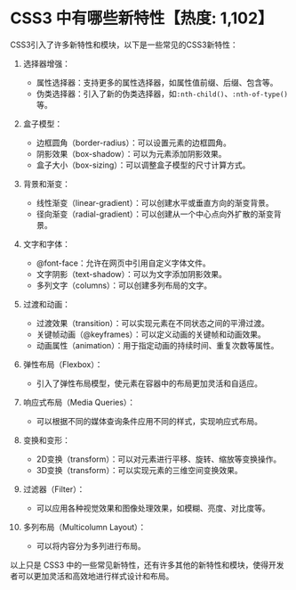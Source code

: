 # CSS3 中有哪些新特性【热度: 1,102】

CSS3引入了许多新特性和模块，以下是一些常见的CSS3新特性：

1. 选择器增强：
    - 属性选择器：支持更多的属性选择器，如属性值前缀、后缀、包含等。
    - 伪类选择器：引入了新的伪类选择器，如`:nth-child()`、`:nth-of-type()`等。

2. 盒子模型：
    - 边框圆角（border-radius）：可以设置元素的边框圆角。
    - 阴影效果（box-shadow）：可以为元素添加阴影效果。
    - 盒子大小（box-sizing）：可以调整盒子模型的尺寸计算方式。

3. 背景和渐变：
    - 线性渐变（linear-gradient）：可以创建水平或垂直方向的渐变背景。
    - 径向渐变（radial-gradient）：可以创建从一个中心点向外扩散的渐变背景。

4. 文字和字体：
    - @font-face：允许在网页中引用自定义字体文件。
    - 文字阴影（text-shadow）：可以为文字添加阴影效果。
    - 多列文字（columns）：可以创建多列布局的文字。

5. 过渡和动画：
    - 过渡效果（transition）：可以实现元素在不同状态之间的平滑过渡。
    - 关键帧动画（@keyframes）：可以定义动画的关键帧和动画效果。
    - 动画属性（animation）：用于指定动画的持续时间、重复次数等属性。

6. 弹性布局（Flexbox）：
    - 引入了弹性布局模型，使元素在容器中的布局更加灵活和自适应。

7. 响应式布局（Media Queries）：
    - 可以根据不同的媒体查询条件应用不同的样式，实现响应式布局。

8. 变换和变形：
    - 2D变换（transform）：可以对元素进行平移、旋转、缩放等变换操作。
    - 3D变换（transform）：可以实现元素的三维空间变换效果。

9. 过滤器（Filter）：
    - 可以应用各种视觉效果和图像处理效果，如模糊、亮度、对比度等。

10. 多列布局（Multicolumn Layout）：
    - 可以将内容分为多列进行布局。

以上只是 CSS3 中的一些常见新特性，还有许多其他的新特性和模块，使得开发者可以更加灵活和高效地进行样式设计和布局。